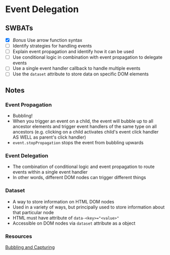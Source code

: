 # Event Delegation

## SWBATs
- [x] *Bonus* Use arrow function syntax
- [ ] Identify strategies for handling events
- [ ] Explain event propagation and identify how it can be used
- [ ] Use conditional logic in combination with event propagation to delegate events
- [ ] Use a single event handler callback to handle multiple events
- [ ] Use the `dataset` attribute to store data on specific DOM elements

## Notes

### Event Propagation
- Bubbling!
- When you trigger an event on a child, the event will bubble up to all ancestor elements and trigger event handlers of the same type on all ancestors (e.g. clicking on a child activates child's event click handler AS WELL as parent's click handler)
- `event.stopPropagation` stops the event from bubbling upwards

### Event Delegation
- The combination of conditional logic and event propagation to route events within a single event handler
- In other words, different DOM nodes can trigger different things

### Dataset
- A way to store information on HTML DOM nodes
- Used in a variety of ways, but principally used to store information about that particular node
- HTML must have attribute of `data-<key>="<value>"`
- Accessible on DOM nodes via `dataset` attribute as a object

### Resources
[Bubbling and Capturing](https://javascript.info/bubbling-and-capturing)